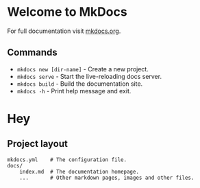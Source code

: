 # Welcome to MkDocs

For full documentation visit [mkdocs.org](https://www.mkdocs.org).

## Commands

* `mkdocs new [dir-name]` - Create a new project.
* `mkdocs serve` - Start the live-reloading docs server.
* `mkdocs build` - Build the documentation site.
* `mkdocs -h` - Print help message and exit.

# Hey

## Project layout

    mkdocs.yml    # The configuration file.
    docs/
        index.md  # The documentation homepage.
        ...       # Other markdown pages, images and other files.
